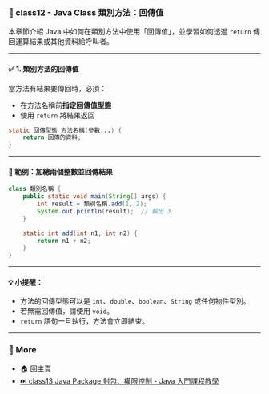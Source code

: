 ### 📘 class12 - Java Class 類別方法：回傳值

本章節介紹 Java 中如何在類別方法中使用「回傳值」，並學習如何透過 `return` 傳回運算結果或其他資料給呼叫者。

---

#### ✅ 1. 類別方法的回傳值

當方法有結果要傳回時，必須：
- 在方法名稱前**指定回傳值型態**
- 使用 `return` 將結果返回

```java
static 回傳型態 方法名稱(參數...) {
    return 回傳的資料;
}
```

---

#### 🔎 範例：加總兩個整數並回傳結果

```java
class 類別名稱 {
    public static void main(String[] args) {
        int result = 類別名稱.add(1, 2);
        System.out.println(result);  // 輸出 3
    }

    static int add(int n1, int n2) {
        return n1 + n2;
    }
}
```

---

#### 💡 小提醒：
- 方法的回傳型態可以是 `int`、`double`、`boolean`、`String` 或任何物件型別。
- 若無需回傳值，請使用 `void`。
- `return` 語句一旦執行，方法會立即結束。

---
### 📎 More
* [🏠 回主頁](../README.md)
* [⏭️ class13 Java Package 封包、權限控制 - Java 入門課程教學](../class13%20Java%20Package%20封包、權限控制%20-%20Java%20入門課程教學/README.md)